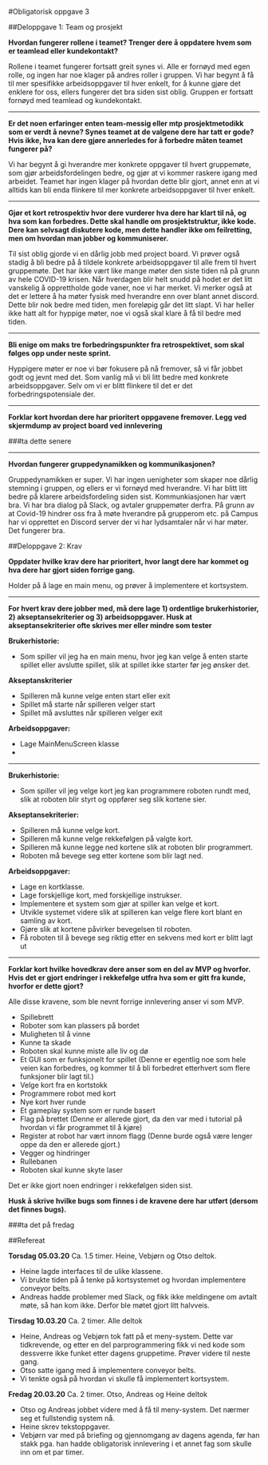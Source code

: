 #Obligatorisk oppgave 3

##Deloppgave 1: Team og prosjekt

**Hvordan fungerer rollene i teamet? Trenger dere å oppdatere hvem som er teamlead eller kundekontakt?**

Rollene i teamet fungerer fortsatt greit synes vi. Alle er fornøyd med egen rolle, og ingen har noe klager på andres roller i gruppen. Vi har begynt å få til mer spesifikke arbeidsoppgaver til hver enkelt, for å kunne gjøre det enklere for oss, ellers fungerer det bra siden sist oblig. Gruppen er fortsatt fornøyd med teamlead og kundekontakt. 

---
**Er det noen erfaringer enten team-messig eller mtp prosjektmetodikk som er verdt å nevne? Synes teamet at de valgene dere har tatt er gode? Hvis ikke, hva kan dere gjøre annerledes for å forbedre måten teamet fungerer på?**
  
Vi har begynt å gi hverandre mer konkrete oppgaver til hvert gruppemøte, som gjør arbeidsfordelingen bedre, og gjør at vi kommer raskere igang med arbeidet. Teamet har ingen klager på hvordan dette blir gjort, annet enn at vi alltids kan bli enda flinkere til mer konkrete arbeidsoppgaver til hver enkelt.

---
**Gjør et kort retrospektiv hvor dere vurderer hva dere har klart til nå, og hva som kan forbedres. Dette skal handle om prosjektstruktur, ikke kode. Dere kan selvsagt diskutere kode, men dette handler ikke om feilretting, men om hvordan man jobber og kommuniserer.**

Til sist oblig gjorde vi en dårlig jobb med project board. Vi prøver også stadig å bli bedre på å tildele konkrete arbeidsoppgaver til alle frem til hvert gruppemøte. Det har ikke vært like mange møter den siste tiden nå på grunn av hele COVID-19 krisen. Når hverdagen blir helt snudd på hodet er det litt vanskelig å opprettholde gode vaner, noe vi har merket. Vi merker også at det er lettere å ha møter fysisk med hverandre enn over blant annet discord. Dette blir nok bedre med tiden, men foreløpig går det litt slapt. Vi har heller ikke hatt alt for hyppige møter, noe vi også skal klare å få til bedre med tiden. 

---
**Bli enige om maks tre forbedringspunkter fra retrospektivet, som skal følges opp under neste sprint.**

Hyppigere møter er noe vi bør fokusere på nå fremover, så vi får jobbet godt og jevnt med det. Som vanlig må vi bli litt bedre med konkrete arbeidsoppgaver. Selv om vi er blitt flinkere til det er det forbedringspotensiale der. 

---
**Forklar kort hvordan dere har prioritert oppgavene fremover. Legg ved skjermdump av project board ved innlevering**

###ta dette senere

---
**Hvordan fungerer gruppedynamikken og kommunikasjonen?**

Gruppedynamikken er super. Vi har ingen uenigheter som skaper noe dårlig stemning i gruppen, og ellers er vi fornøyd med hverandre. Vi har blitt litt bedre på klarere arbeidsfordeling siden sist. Kommunkiasjonen har vært bra. Vi har bra dialog på Slack, og avtaler gruppemøter derfra. På grunn av at Covid-19 hindrer oss fra å møte hverandre på grupperom etc. på Campus har vi opprettet en Discord server der vi har lydsamtaler når vi har møter. Det fungerer bra. 

##Deloppgave 2: Krav

**Oppdater hvilke krav dere har prioritert, hvor langt dere har kommet og hva dere har gjort siden forrige gang.** 

Holder på å lage en main menu, og prøver å implementere et kortsystem. 

---

**For hvert krav dere jobber med, må dere lage 1) ordentlige brukerhistorier, 2) akseptansekriterier og 3)
  arbeidsoppgaver. Husk at akseptansekriterier ofte skrives mer eller mindre som tester**

**Brukerhistorie:**

- Som spiller vil jeg ha en main menu, hvor jeg kan velge å enten starte spillet eller avslutte spillet, slik at spillet ikke starter før jeg ønsker det. 

**Akseptanskriterier**

- Spilleren må kunne velge enten start eller exit
- Spillet må starte når spilleren velger start
- Spillet må avsluttes når spilleren velger exit

**Arbeidsoppgaver:**
- Lage MainMenuScreen klasse
- 

---
**Brukerhistorie:**

- Som spiller vil jeg velge kort jeg kan programmere roboten rundt med, slik at roboten blir styrt og oppfører seg slik kortene sier.

**Akseptansekriterier:**

- Spilleren må kunne velge kort.
- Spilleren må kunne velge rekkefølgen på valgte kort.
- Spilleren må kunne legge ned kortene slik at roboten blir programmert.
- Roboten må bevege seg etter kortene som blir lagt ned.

**Arbeidsoppgaver:**

- Lage en kortklasse.
- Lage forskjellige kort, med forskjellige instrukser.
- Implementere et system som gjør at spiller kan velge et kort.
- Utvikle systemet videre slik at spilleren kan velge flere kort blant en samling av kort.
- Gjøre slik at kortene påvirker bevegelsen til roboten.
- Få roboten til å bevege seg riktig etter en sekvens med kort er blitt lagt ut

---

**Forklar kort hvilke hovedkrav dere anser som en del av MVP og hvorfor. Hvis det er gjort endringer i rekkefølge utfra hva som er gitt fra kunde, hvorfor er dette gjort?**

Alle disse kravene, som ble nevnt forrige innlevering anser vi som MVP. 
-	Spillebrett
-	Roboter som kan plassers på bordet
-	Muligheten til å vinne
-	Kunne ta skade
-	Roboten skal kunne miste alle liv og dø
-	Et GUI som er funksjonelt for spillet (Denne er egentlig noe som hele veien kan forbedres, og kommer til å bli forbedret etterhvert som flere funksjoner blir lagt til.)
-	Velge kort fra en kortstokk
-	Programmere robot med kort
-	Nye kort hver runde
-	Et gameplay system som er runde basert
-	Flag på brettet (Denne er allerede gjort, da den var med i tutorial på hvordan vi får programmet til å kjøre)
-	Register at robot har vært innom flagg (Denne burde også være lenger oppe da den er allerede gjort.)
-	Vegger og hindringer
-	Rullebanen
-	Roboten skal kunne skyte laser

Det er ikke gjort noen endringer i rekkefølgen siden sist. 

**Husk å skrive hvilke bugs som finnes i de kravene dere har utført (dersom det finnes bugs).**

###ta det på fredag


##Refereat

**Torsdag 05.03.20** Ca. 1.5 timer. Heine, Vebjørn og Otso deltok.

-   Heine lagde interfaces til de ulike klassene.
-   Vi brukte tiden på å tenke på kortsystemet og hvordan implementere conveyor belts.
-   Andreas hadde problemer med Slack, og fikk ikke meldingene om avtalt møte, så han kom ikke. Derfor ble møtet gjort litt halvveis.


**Tirsdag 10.03.20** Ca. 2 timer. Alle deltok

-   Heine, Andreas og Vebjørn tok fatt på et meny-system. Dette var tidkrevende, og etter en del parprogrammering fikk vi ned kode som dessverre ikke funket etter dagens gruppetime. Prøver videre til neste gang. 
-   Otso satte igang med å implementere conveyor belts.
-   Vi tenkte også på hvordan vi skulle få implementert kortsystem. 

**Fredag 20.03.20** Ca. 2 timer. Otso, Andreas og Heine deltok

-   Otso og Andreas jobbet videre med å få til meny-system. Det nærmer seg et fullstendig system nå.
-   Heine skrev tekstoppgaver.
-   Vebjørn var med på briefing og gjennomgang av dagens agenda, før han stakk pga. han hadde obligatorisk innlevering i et annet fag som skulle inn om et par timer. 